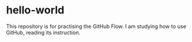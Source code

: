 # hello-world
This repository is for practising the GitHub Flow.
I am studying how to use GitHub, reading its instruction.
